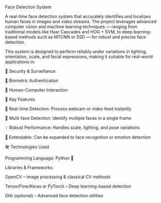 Face Detection System

A real-time face detection system that accurately identifies and localizes human faces in images and video streams. The project leverages advanced computer vision and machine learning techniques — ranging from traditional models like Haar Cascades and HOG + SVM, to deep learning-based methods such as MTCNN or SSD — for robust and precise face detection.

This system is designed to perform reliably under variations in lighting, orientation, scale, and facial expressions, making it suitable for real-world applications in:

🔐 Security & Surveillance

🪪 Biometric Authentication

🤝 Human-Computer Interaction

🚀 Key Features

🎥 Real-time Detection: Process webcam or video feed instantly

👥 Multi-face Detection: Identify multiple faces in a single frame

💡 Robust Performance: Handles scale, lighting, and pose variations

🔮 Extendable: Can be expanded to face recognition or emotion detection

🛠️ Technologies Used

Programming Language: Python 🐍

Libraries & Frameworks:

OpenCV – Image processing & classical CV methods

TensorFlow/Keras or PyTorch – Deep learning-based detection

Dlib (optional) – Advanced face detection utilities
